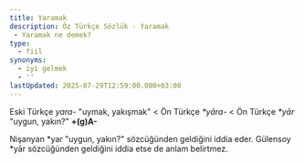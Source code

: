 ```yaml
---
title: Yaramak
description: Öz Türkçe Sözlük - Yaramak 
 - Yaramak ne demek?
type:
  - fiil
synonyms:
  - iyi gelmek
  - ''
lastUpdated: 2025-07-29T12:59:00.000+03:00
---
```

Eski Türkçe _yara-_ "uymak, yakışmak" < Ön Türkçe _\*yāra-_ < Ön Türkçe _\*yār_ "uygun, yakın?" **+(g)A-**

Nişanyan \*yar "uygun, yakın?" sözcüğünden geldiğini iddia eder. Gülensoy \*yār sözcüğünden geldiğini iddia etse de anlam belirtmez.
